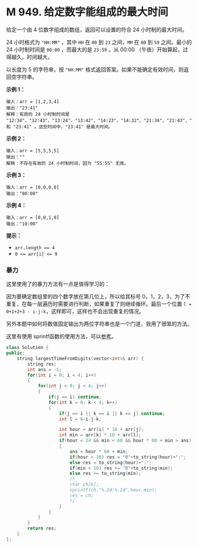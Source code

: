 # M 949. 给定数字能组成的最大时间

给定一个由 4 位数字组成的数组，返回可以设置的符合 24 小时制的最大时间。

24 小时格式为 `"HH:MM"` ，其中 `HH` 在 `00` 到 `23` 之间，`MM` 在 `00` 到 `59` 之间。最小的 24 小时制时间是 `00:00` ，而最大的是 `23:59` 。从 00:00 （午夜）开始算起，过得越久，时间越大。

以长度为 5 的字符串，按 `"HH:MM"` 格式返回答案。如果不能确定有效时间，则返回空字符串。

 

**示例 1：**

```
输入：arr = [1,2,3,4]
输出："23:41"
解释：有效的 24 小时制时间是 "12:34"，"12:43"，"13:24"，"13:42"，"14:23"，"14:32"，"21:34"，"21:43"，"23:14" 和 "23:41" 。这些时间中，"23:41" 是最大时间。
```

**示例 2：**

```
输入：arr = [5,5,5,5]
输出：""
解释：不存在有效的 24 小时制时间，因为 "55:55" 无效。
```

**示例 3：**

```
输入：arr = [0,0,0,0]
输出："00:00"
```

**示例 4：**

```
输入：arr = [0,0,1,0]
输出："10:00"
```

 

**提示：**

- `arr.length == 4`
- `0 <= arr[i] <= 9`





### 暴力

这里使用了的暴力方法有一点是值得学习的：

因为要确定数组里的四个数字放在第几位上，所以给其标号 0，1，2，3，为了不重复，在每一层遍历时需要进行判断，如果重复了则继续循环。最后一个位置 `l =  0+1+2+3 - i-j-k`，这样即可，这样也不会出现重复的情况。

另外本题中如何将数值固定输出为两位字符串也是一个门道，我用了很笨的方法。

这里有使用 sprintf函数的使用方法，可以[参考](https://blog.csdn.net/weixin_65660590/article/details/130165109)。

```cpp
class Solution {
public:
    string largestTimeFromDigits(vector<int>& arr) {
        string res;
        int ans = -1;
        for(int i = 0; i < 4; i++)
        {
            for(int j = 0; j < 4; j++)
            {
                if(j == i) continue;
                for(int k = 0; k < 4; k++)
                {
                    if(j == i || k == i || k == j) continue;
                    int l = 6-i-j-k;

                    int hour = arr[i] * 10 + arr[j];
                    int min = arr[k] * 10 + arr[l];
                    if(hour < 24 && min < 60 && hour * 60 + min > ans)
                    {
                        ans = hour * 60 + min;
                        if(hour < 10) res = "0"+to_string(hour)+":";
                        else res = to_string(hour)+":";
                        if(min < 10) res += "0"+to_string(min);
                        else res += to_string(min);
                        /*
                        char ch[6];
                        sprintf(ch,"%.2d:%.2d",hour,min);  
                        res = ch;   
                        */
                    }
                }
            }
        }
        return res;
    }
};
```
